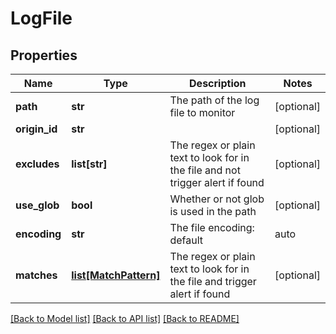 # LogFile

## Properties
Name | Type | Description | Notes
------------ | ------------- | ------------- | -------------
**path** | **str** | The path of the log file to monitor | [optional] 
**origin_id** | **str** |  | [optional] 
**excludes** | **list[str]** | The regex or plain text to look for in the file and not trigger alert if found | [optional] 
**use_glob** | **bool** | Whether or not glob is used in the path | [optional] 
**encoding** | **str** | The file encoding: default | auto | UTF-8 | UTF-16 | [optional] 
**matches** | [**list[MatchPattern]**](MatchPattern.md) | The regex or plain text to look for in the file and trigger alert if found | [optional] 

[[Back to Model list]](../README.md#documentation-for-models) [[Back to API list]](../README.md#documentation-for-api-endpoints) [[Back to README]](../README.md)


